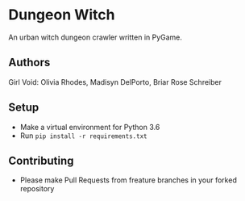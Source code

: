 # Dungeon Witch

An urban witch dungeon crawler written in PyGame.

## Authors

Girl Void: Olivia Rhodes, Madisyn DelPorto, Briar Rose Schreiber

## Setup

* Make a virtual environment for Python 3.6
* Run `pip install -r requirements.txt`

## Contributing

* Please make Pull Requests from freature branches in your forked repository
